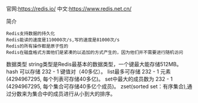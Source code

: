 官网:https://redis.io/
中文:https://www.redis.net.cn/


简介
```
Redis支持数据的持久化
Redis能读的速度是110000次/s,写的速度是81000次/s 
Redis的所有操作都是原子性的
Redis在磁盘格式方面他们是紧凑的以追加的方式产生的，因为他们并不需要进行随机访问
```

数据类型
string类型是Redis最基本的数据类型，一个键最大能存储512MB。
hash 可以存储 232 - 1 键值对（40多亿）。
list最多可存储 232 - 1 元素 (4294967295, 每个列表可存储40多亿)。
set中最大的成员数为 232 - 1 (4294967295, 每个集合可存储40多亿个成员)。
zset(sorted set：有序集合),通过分数来为集合中的成员进行从小到大的排序。
